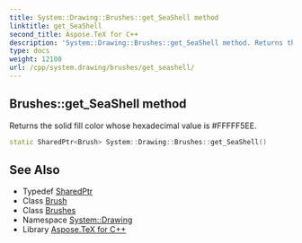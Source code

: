 ```yaml
---
title: System::Drawing::Brushes::get_SeaShell method
linktitle: get_SeaShell
second_title: Aspose.TeX for C++
description: 'System::Drawing::Brushes::get_SeaShell method. Returns the solid fill color whose hexadecimal value is #FFFFF5EE in C++.'
type: docs
weight: 12100
url: /cpp/system.drawing/brushes/get_seashell/
---
```

## Brushes::get_SeaShell method


Returns the solid fill color whose hexadecimal value is #FFFFF5EE.

```cpp
static SharedPtr<Brush> System::Drawing::Brushes::get_SeaShell()
```

## See Also

* Typedef [SharedPtr](../../../system/sharedptr/)
* Class [Brush](../../brush/)
* Class [Brushes](../)
* Namespace [System::Drawing](../../)
* Library [Aspose.TeX for C++](../../../)
